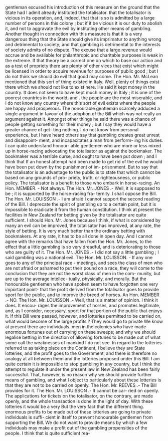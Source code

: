 gentleman excused his introduction of this measure on the ground that the State had I admit already instituted the totalisator. that the totalisator is vicious in its operation, and, indeed, that that is so is admitted by a large number of persons in this colony ; but if it be vicious it is our duty to abolish it, and not to aggravate the evil by instituting other means of gambling. Another thought in connection with this measure is that it is a very dangerous thing that the State should give its imprimatur to anything wrong and detrimental to society; and that gambling is detrimental to the interests of society admits of no dispute. The excuse that a large revenue would accrue and be available for philanthropic and charitable purposes is weak in the extreme. If that theory be a correct one on which to base our action and as a test of propriety there are plenty of other vices that exist which might be licensed in order to acquire revenue for purposes of public good ; but I do not think we should do evil that good may come. The Hon. Mr. McLean mentioned that this sort of thing existed in Italy. Well, plenty of things exist there which we should not like to exist here. He said it kept money in the country. It does not seem to have kept much money in Italy ; it is one of the poorest countries in the world, and . the people are the most miserable, and I do not know any country where this sort of evil exists where the people are happy and prosperous. The honourable gentleman scarcely adduced a single argument in favour of the adoption of the Bill which was not really an argument against it. Amongst other things he said there was a chance of people getting something for their money ; but I say they would have a greater chance of get- ting nothing. I do not know from personal experience, but I have heard others say that gambling creates great unrest and disappoint- ment, and incapacitates a man from perform- ing his duties. I can quite understand honour- able gentlemen who are more or less mixed up in horse-racing advocating the totalisator as against the bookmaker. The bookmaker was a terrible curse, and ought to have been put down ; and I think that If an honest attempt had been made to get rid of the evil he would have been put down by the punishment of im- prisonment. But to say that the totalisator is an advantage to the public is to state that which cannot be based on any grounds of pro- priety, truth, or righteousness, or public policy. The totalisator is a benefit to those who embark in horse-racing. An Hon. MEMBER. - Not always. The Hon. Mr. JONES .- Well, it is supposed to be ; it is supported by the horse-racing fra- ternity. I shall oppose the Bill. The Hon. Mr. LOUISSON .- I am afraid I cannot support the second reading of the Bill. I deprecate the spirit of gambling up to a certain point, but it is impossible to eradicate it from the human constitution. I think at present the facilities in New Zealand for betting given by the totalisator are quite sufficient. I should Hon. Mr. Jones because I think, if what is considered by many an evil can be improved, the totalisator has improved, at any rate, the style of betting. It is very much better than the ordinary betting with bookmakers. At any rate, it has to be all done in open day. And I cannot agree with the remarks that have fallen from the Hon. Mr. Jones, to the effect that a little gambling is so very dreadful, and is deteriorating to those who are guilty of it. The Hon. Mr. JONES .- I did not say a little gambling ; I said gambling was a national evil. The Hon. Mr. LOUISSON. - If any one goes to any of the principal race - meetings, and sees the class of men who are not afraid or ashamed to put their pound on a race, they will come to the conclusion that they are not the worst class of men in the com- munity, but are up to the average intellec- tually, physically, and morally. But the honourable gentlemen who have spoken seem to have forgotten one very important point- that the profit derived from the totalisator goes to provide sport for the public, and to improve the breed of horses. An Hon. MEMBER .- NO. The Hon. Mr. LOUISSON .- Well, that is a matter of opinion. I think it does. It encou- rages the improvement of horses, and promotes legitimate, and, as I consider, necessary, sport for that portion of the public that enjoys it. If this Bill were passed, however, and lotteries permitted to be carried on, what would become of the large profits ? They would go to private We know at present there are individuals. men in the colonies who have made enormous fortunes out of carrying on these sweeps; and why we should legalise betting in the direction of allowing fortunes to be made out of what some call the weaknesses of mankind I do not see. In regard to the lotteries referred to as taking place on the Continent, I believe they are State lotteries, and the profit goes to the Government, and there is therefore no analogy at all between them and the lotteries proposed under this Bill. I am quite certain it is impossible to stop gambling in any country, but I think the attempt to regulate it under the present law in New Zealand has been fairly successful. That, however, is no reason why we should provide further means of gambling, and what I object to particularly about these lotteries is that they are not to be carried on openly. The Hon. Mr. REEVES .- The Bill provides for it. The Hon. Mr. LOUISSON .- It cannot be car- ried on openly. The applications for tickets on the totalisator, on the contrary, are made openly, and the whole transaction is done in the light of day. With these lotteries it would be a very But the very fact that the different thing. enormous profits to be made out of these lotteries are going to private individuals is suffi- cient in itself to prevent honourable gentlemen from supporting the Bill. We do not want to provide means by which a few individuals may make a profit out of the gambling propensities of the people. I think that is quite sufficient rea- 